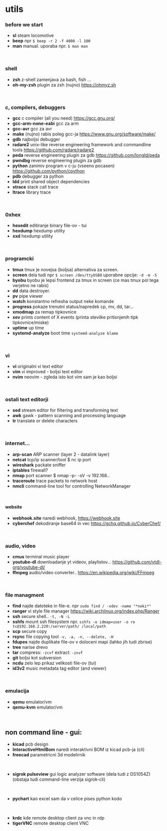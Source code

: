 # utils


### before we start

* **sl** steam locomotive
* **beep** npr `$ beep -r 2 -f 4000 -l 100`
* **man** manual. uporaba npr. `$ man man`

&nbsp;

### shell

* **zsh** z-shell zamenjava za bash, fish ...
* **oh-my-zsh** plugin za zsh (nujno) https://ohmyz.sh

&nbsp;

### c, compilers, debuggers

* **gcc** c compiler (all you need) https://gcc.gnu.org/
* **gcc-arm-none-eabi** gcc za arm
* **gcc-avr** gcc za avr
* **make** (nujno) rabis poleg gcc-ja https://www.gnu.org/software/make/
* **gdb** najboljsi debugger
* **radare2** unix-like reverse engineering framework and commandline tools https://github.com/radare/radare2
* **peda** reverse engineering plugin za gdb https://github.com/longld/peda
* **pwndbg** reverse engineering plugin za gdb 
* **python** zanimiv program v c-ju (vseeno pocasen) https://github.com/python/cpython
* **pdb** debugger za python
* **ldd** print shared object dependencies
* **strace** stack call trace
* **ltrace** library trace

&nbsp;

### 0xhex

* **hexedit** editiranje binary file-ov - tui
* **hexdump** hexdump utility
* **xxd** hexdump utility

&nbsp;

### programcki

* **tmux** tmux je novejsa (boljsa) alternativa za screen. 
* **screen** dela tudi npr `$ screen /dev/ttyUSB0` uporabne opcije: `-d -m -S` 
* **byobu** byobu je lepsi frontend za tmux in screen (ce mas tmux pol tega verjetno ne rabis)
* **dd** data destroyer. 
* **pv** pipe viewer
* **watch** konstantno refresha output neke komande
* **progress** pokaze trenutni status/napredek cp, mv, dd, tar...
* **xmodmap** za remap tipkovnice
* **xev**  prints content of X events (printa stevilke pritisnjenih tipk tipkovnice/miske)
* **uptime** up time
* **systemd-analyze** boot time `systemd-analyze blame`

&nbsp;

### vi

* **vi** originalni vi text editor 
* **vim** vi improved - boljsi text editor
* **nvim** neovim - zgleda isto kot vim sam je kao boljsi

&nbsp;

### ostali text editorji

* **sed** stream editor for filtering and transforming text
* **awk** gawk - pattern scanning and processing language
* **tr** translate or delete characters

&nbsp;

### internet...

* **arp-scan** ARP scanner (layer 2 - datalink layer)
* **netcat** tcp/ip scanner/tool $ nc ip port
* **wireshark** packate sniffer
* **iptables** firewall?
* **nmap** port scanner $ nmap -p- -sV -v 192.168..
* **traceroute** trace packets to network host
* **nmcli** command-line tool for controlling NetworkManager

&nbsp;

#### website
* **webhook.site** naredi webhook, https://webhook.site 
* **cyberchef** dekodiranje base64 in vec https://gchq.github.io/CyberChef/

&nbsp;

### audio, video

* **cmus** terminal music player
* **youtube-dl** downloadanje yt videov, playlistov... https://github.com/ytdl-org/youtube-dl/
* **ffmpeg** audio/video converter.. https://en.wikipedia.org/wiki/FFmpeg

&nbsp;

### file managment

* **find** najde datoteke in file-e. npr `sudo find / -xdev -name "*neki*"`
* **ranger** vi style file manager https://wiki.archlinux.org/index.php/Ranger
* **ssh** secure shell.. `-t, -N -L`
* **sshfs** mount ssh filesystem npr. `sshfs -o idmap=user -o ro tc@192.168.2.220:/server/path/ /local/path`
* **scp** secure copy
* **rsync** file copying tool `-v, -a, -n, --delete, -H`
* **fdupes** najde duplikate file-ov v doloceni mapi (lahko jih tudi zbrise)
* **tree** narise drevo
* **tar** compress: `-zcvf` extract: `-zxvf`
* **git** boljsi kot subversion
* **ncdu** zelo lep prikaz velikosti file-ov (tui)
* **id3v2** music metadata tag editor (and viewer)

&nbsp;

### emulacija

* **qemu** emulator/vm
* **qemu-kvm** emulator/vm

&nbsp;&nbsp;&nbsp;&nbsp;

## non command line - gui:

* **kicad** pcb design
* **InteractiveHtmlBom** naredi interaktivni BOM iz kicad pcb-ja (cli)
* **freecad** parametricni 3d modelirnik

&nbsp;

* **sigrok pulseview** gui logic analyzer software (dela tudi z DS1054Z) (obstaja tudi command-line verzija sigrok-cli)

&nbsp;

* **pychart** kao excel sam da v celice pises python kodo

&nbsp;

* **krdc** kde remote desktop client za vnc in rdp
* **tigerVNC** remote desktop client VNC

